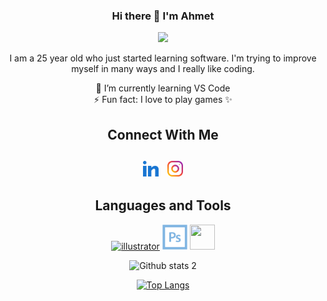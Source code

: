 <div id="header" align="Center">
  
### Hi there 👋 I'm Ahmet 

  <img src="https://github.githubassets.com/images/mona-whisper.gif" width="100"/>


I am a 25 year old who just started learning software. I'm trying to improve myself in many ways and I really like coding.


🌱 I’m currently learning VS Code <br/>
⚡ Fun fact: I love to play games ✨

## Connect With Me
<a href="https://www.linkedin.com/in/ahmet-sad%C4%B1ko%C4%9Flu-689464223"> <img src="https://raw.githubusercontent.com/kadirsadikoglu/kadirsadikoglu/b65eb3f36d31ede73fd45d964524de69c0e72aeb/img/linked-in-alt.svg" width="25"/></a>
  &nbsp; <a href="https://www.instagram.com/lawlie.00"> <img  src="https://raw.githubusercontent.com/kadirsadikoglu/kadirsadikoglu/57abca504a60544b2a3e7b99070fb42545b75d62/img/instagram.svg" width="25"/></a>
  ---
  
  ## Languages and Tools
  <p align="center"> <a href="https://www.adobe.com/in/products/illustrator.html" target="_blank" rel="noreferrer"> <img src="https://www.vectorlogo.zone/logos/adobe_illustrator/adobe_illustrator-icon.svg" alt="illustrator" width="40" height="40"/></a> <a href="https://www.photoshop.com/en" target="_blank" rel="noreferrer"></a> <img src="https://raw.githubusercontent.com/devicons/devicon/master/icons/photoshop/photoshop-line.svg" alt="photoshop" width="40" height="40"/> <img src="https://code.visualstudio.com/assets/images/code-stable.png" width="40" height="40"/></a> </p>

![Github stats 2](https://github-readme-stats.vercel.app/api?username=Lawlie01&show_icons=true&theme=radical) <br/>
  
 [![Top Langs](https://github-readme-stats.vercel.app/api/top-langs/?username=Lawlie01&layout=compact&theme=radical)](https://github.com/Lawlie01/github-readme-stats)

  
  
  </div>
